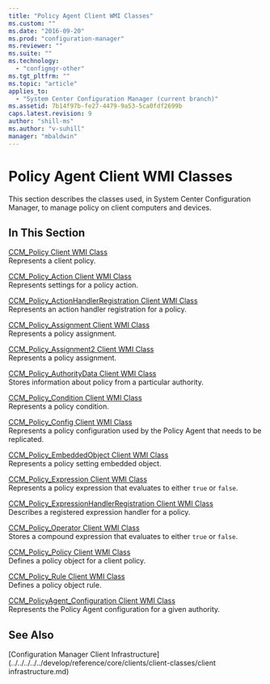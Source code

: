 ```yaml
---
title: "Policy Agent Client WMI Classes"
ms.custom: ""
ms.date: "2016-09-20"
ms.prod: "configuration-manager"
ms.reviewer: ""
ms.suite: ""
ms.technology: 
  - "configmgr-other"
ms.tgt_pltfrm: ""
ms.topic: "article"
applies_to: 
  - "System Center Configuration Manager (current branch)"
ms.assetid: 7b14f97b-fe27-4479-9a53-5ca0fdf2699b
caps.latest.revision: 9
author: "shill-ms"
ms.author: "v-suhill"
manager: "mbaldwin"
---
```

# Policy Agent Client WMI Classes
This section describes the classes used, in System Center Configuration Manager, to manage policy on client computers and devices.  
  
## In This Section  
 [CCM_Policy Client WMI Class](../../../../../develop/reference/core/clients/client-classes/ccm_policy-client-wmi-class.md)  
 Represents a client policy.  
  
 [CCM_Policy_Action Client WMI Class](../../../../../develop/reference/core/clients/client-classes/ccm_policy_action-client-wmi-class.md)  
 Represents settings for a policy action.  
  
 [CCM_Policy_ActionHandlerRegistration Client WMI Class](../../../../../develop/reference/core/clients/client-classes/ccm_policy_actionhandlerregistration-client-wmi-class.md)  
 Represents an action handler registration for a policy.  
  
 [CCM_Policy_Assignment Client WMI Class](../../../../../develop/reference/core/clients/client-classes/ccm_policy_assignment-client-wmi-class.md)  
 Represents a policy assignment.  
  
 [CCM_Policy_Assignment2 Client WMI Class](../../../../../develop/reference/core/clients/client-classes/ccm_policy_assignment2-client-wmi-class.md)  
 Represents a policy assignment.  
  
 [CCM_Policy_AuthorityData Client WMI Class](../../../../../develop/reference/core/clients/client-classes/ccm_policy_authoritydata-client-wmi-class.md)  
 Stores information about policy from a particular authority.  
  
 [CCM_Policy_Condition Client WMI Class](../../../../../develop/reference/core/clients/client-classes/ccm_policy_condition-client-wmi-class.md)  
 Represents a policy condition.  
  
 [CCM_Policy_Config Client WMI Class](../../../../../develop/reference/core/clients/client-classes/ccm_policy_config-client-wmi-class.md)  
 Represents a policy configuration used by the Policy Agent that needs to be replicated.  
  
 [CCM_Policy_EmbeddedObject Client WMI Class](../../../../../develop/reference/core/clients/client-classes/ccm_policy_embeddedobject-client-wmi-class.md)  
 Represents a policy setting embedded object.  
  
 [CCM_Policy_Expression Client WMI Class](../../../../../develop/reference/core/clients/client-classes/ccm_policy_expression-client-wmi-class.md)  
 Represents a policy expression that evaluates to either `true` or `false`.  
  
 [CCM_Policy_ExpressionHandlerRegistration Client WMI Class](../../../../../develop/reference/core/clients/client-classes/ccm_policy_expressionhandlerregistration-client-wmi-class.md)  
 Describes a registered expression handler for a policy.  
  
 [CCM_Policy_Operator Client WMI Class](../../../../../develop/reference/core/clients/client-classes/ccm_policy_operator-client-wmi-class.md)  
 Stores a compound expression that evaluates to either `true` or `false`.  
  
 [CCM_Policy_Policy Client WMI Class](../../../../../develop/reference/core/clients/client-classes/ccm_policy_policy-client-wmi-class.md)  
 Defines a policy object for a client policy.  
  
 [CCM_Policy_Rule Client WMI Class](../../../../../develop/reference/core/clients/client-classes/ccm_policy_rule-client-wmi-class.md)  
 Defines a policy object rule.  
  
 [CCM_PolicyAgent_Configuration Client WMI Class](../../../../../develop/reference/core/clients/client-classes/ccm_policyagent_configuration-client-wmi-class.md)  
 Represents the Policy Agent configuration for a given authority.  
  
## See Also  
 [Configuration Manager Client Infrastructure](../../../../../develop/reference/core/clients/client-classes/client infrastructure.md)